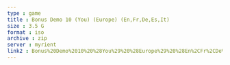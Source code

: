```yaml
---
type : game
title : Bonus Demo 10 (You) (Europe) (En,Fr,De,Es,It)
size : 3.5 G
format : iso
archive : zip
server : myrient
link2 : Bonus%20Demo%2010%20%28You%29%20%28Europe%29%20%28En%2CFr%2CDe%2CEs%2CIt%29
---
```


